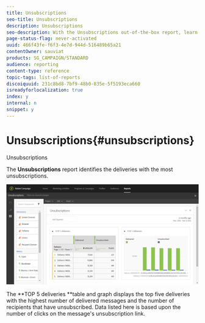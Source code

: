 ```yaml
---
title: Unsubscriptions
seo-title: Unsubscriptions
description: Unsubscriptions
seo-description: With the Unsubscriptions out-of-the-box report, learn how many times customers unsubscribed to your deliveries.
page-status-flag: never-activated
uuid: 466f43fe-f6f3-4e7d-944d-516489b65a21
contentOwner: sauviat
products: SG_CAMPAIGN/STANDARD
audience: reporting
content-type: reference
topic-tags: list-of-reports
discoiquuid: 231c8bd8-7bf9-48b0-835e-5f5193eca660
isreadyforlocalization: true
index: y
internal: n
snippet: y
---
```


# Unsubscriptions{#unsubscriptions}

Unsubscriptions

The **Unsubscriptions** report identifies the deliveries with the most unsubscriptions.

![](assets/delivery_reports_unsub.png)

The **TOP 5 deliveries **table and graph displays the top five deliveries with the highest number of delivered messages and the number of recipients that have unsubscribed. Data listed here is based upon the number of clicks on the message's unsubscription link.

